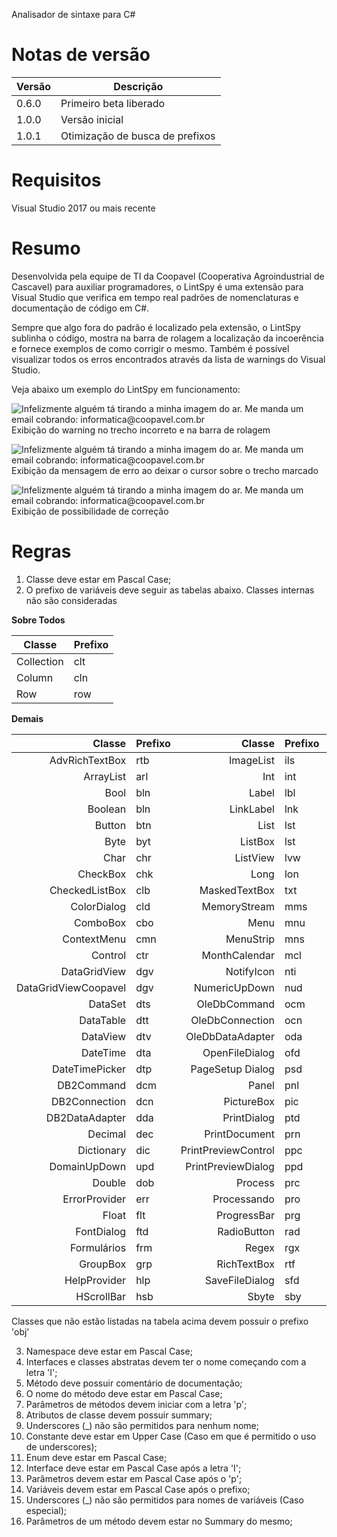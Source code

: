 Analisador de sintaxe para C#

# Notas de versão

Versão | Descrição
------ | -----------
0.6.0  | Primeiro beta liberado
1.0.0  | Versão inicial
1.0.1  | Otimização de busca de prefixos

# Requisitos

Visual Studio 2017 ou mais recente

# Resumo

Desenvolvida pela equipe de TI da Coopavel (Cooperativa Agroindustrial de Cascavel) para auxiliar programadores, o LintSpy é uma extensão para Visual Studio que verifica em tempo real padrões de nomenclaturas e documentação de código em C#. 

Sempre que algo fora do padrão é localizado pela extensão, o LintSpy sublinha o código, mostra na barra de rolagem a localização da incoerência e fornece exemplos de como corrigir o mesmo. Também é possível visualizar todos os erros encontrados através da lista de warnings do Visual Studio.

Veja abaixo um exemplo do LintSpy em funcionamento:

![Infelizmente alguém tá tirando a minha imagem do ar. Me manda um email cobrando: informatica@coopavel.com.br](https://1.bp.blogspot.com/-vKw-bO3EXxg/XH1ZPYBIEuI/AAAAAAAAAYU/Sn7X_741RGwL3gB3o0Eo1kc5eXgQbCahQCK4BGAYYCw/s1600/02-1.png)
Exibição do warning no trecho incorreto e na barra de rolagem

![Infelizmente alguém tá tirando a minha imagem do ar. Me manda um email cobrando: informatica@coopavel.com.br](https://2.bp.blogspot.com/-GuGIpk2sYNI/XH1ZPU5lY4I/AAAAAAAAAYY/qUljsc6O_u4YhoculRlJ2SRr78MXrG0_wCK4BGAYYCw/s1600/07.png)
Exibição da mensagem de erro ao deixar o cursor sobre o trecho marcado

![Infelizmente alguém tá tirando a minha imagem do ar. Me manda um email cobrando: informatica@coopavel.com.br](https://3.bp.blogspot.com/-NKtyqrEWqGc/XH1ZPcUS-VI/AAAAAAAAAYc/nf9l0RyEyLsAzL_LZq87u5noaA-i0SGtgCK4BGAYYCw/s1600/08.png)
Exibição de possibilidade de correção

# Regras

1. Classe deve estar em Pascal Case;
2. O prefixo de variáveis deve seguir as tabelas abaixo. Classes internas não são consideradas

**Sobre Todos**

Classe | Prefixo
-------------- | ------
Collection | clt
Column | cln
Row | row

**Demais**

**Classe** | **Prefixo** | **Classe** | **Prefixo** | **Classe** | **Prefixo**
---------: | ----------- | ---------: | ----------- | ---------: | -----------
AdvRichTextBox | rtb | ImageList | ils | Short | sht
ArrayList | arl | Int | int | Splitter | spt
Bool | bln | Label | lbl | SqlCommand | scm
Boolean | bln | LinkLabel | lnk | SqlConnection | scn
Button | btn | List | lst | SqlDataAdapter | sda
Byte  | byt | ListBox | lst | StatusBar | sta
Char | chr | ListView | lvw | StreamWriter | stw
CheckBox | chk | Long | lon | String | str
CheckedListBox | clb | MaskedTextBox | txt | StringBuilder | stb
ColorDialog | cld | MemoryStream | mms | TabControl | tbc
ComboBox | cbo | Menu | mnu | TabPage | tbp
ContextMenu | cmn | MenuStrip | mns | TextBox | txt
Control | ctr | MonthCalendar | mcl | Timer | tmr
DataGridView | dgv | NotifyIcon | nti | ToolBar | tlb
DataGridViewCoopavel | dgv | NumericUpDown | nud | ToolStrip | tsp
DataSet | dts | OleDbCommand | ocm | ToolStripButton | tsb
DataTable | dtt | OleDbConnection | ocn | ToolStripMenuItem | tmi
DataView | dtv | OleDbDataAdapter | oda | ToolTip | tip
DateTime  | dta | OpenFileDialog | ofd | TrackBar | trb
DateTimePicker | dtp | PageSetup Dialog | psd | TreeView | tre
DB2Command | dcm | Panel | pnl | Uint | uin
DB2Connection | dcn | PictureBox | pic | Ulong | uln
DB2DataAdapter | dda | PrintDialog | ptd | Ushort | ush
Decimal | dec | PrintDocument | prn | VScrollBar | vsb
Dictionary | dic | PrintPreviewControl | ppc | XmlAttribute | xat
DomainUpDown | upd | PrintPreviewDialog | ppd | XmlDictionary | xdi
Double | dob | Process | prc | XmlDocument | xdo
ErrorProvider | err | Processando | pro | XmlElement | xel
Float | flt | ProgressBar | prg | XmlEntity | xen
FontDialog | ftd | RadioButton | rad | XmlNode | xnd
Formulários | frm | Regex | rgx | XmlNodeList | xnl
GroupBox | grp | RichTextBox | rtf | XmlReader | xre
HelpProvider | hlp | SaveFileDialog | sfd | XmlWriter | xwr
HScrollBar | hsb | Sbyte | sby |  | 

Classes que não estão listadas na tabela acima devem possuir o prefixo 'obj'

3. Namespace deve estar em Pascal Case;
4. Interfaces e classes abstratas devem ter o nome começando com a letra 'I';
5. Método deve possuir comentário de documentação;
6. O nome do método deve estar em Pascal Case;
7. Parâmetros de métodos devem iniciar com a letra 'p';
8. Atributos de classe devem possuir summary;
9. Underscores (_) não são permitidos para nenhum nome;
10. Constante deve estar em Upper Case (Caso em que é permitido o uso de underscores);
11. Enum deve estar em Pascal Case;
12. Interface deve estar em Pascal Case após a letra 'I';
13. Parâmetros devem estar em Pascal Case após o 'p';
14. Variáveis devem estar em Pascal Case após o prefixo;
15. Underscores (_) não são permitidos para nomes de variáveis (Caso especial);
16. Parâmetros de um método devem estar no Summary do mesmo;
